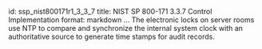 id: ssp_nist800171r1_3_3_7
title: NIST SP 800-171 3.3.7 Control Implementation
format: markdown
...
The electronic locks on server rooms use NTP to compare and synchronize the internal system clock with an authoritative source to generate time stamps for audit records.

